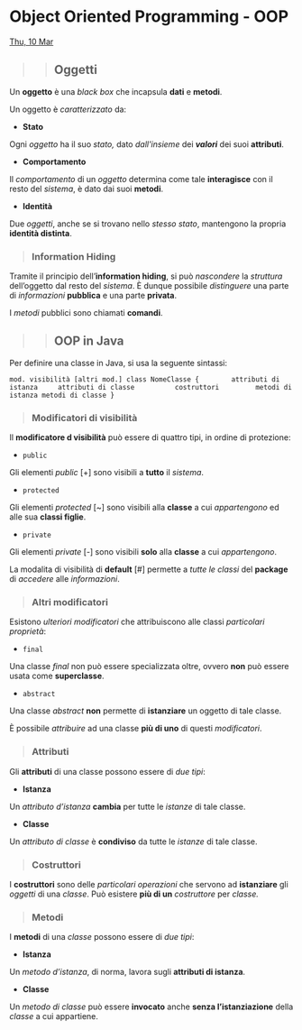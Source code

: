 # Object Oriented Programming - OOP

[Thu, 10 Mar](day://2022.03.10)

> > ## Oggetti

Un **oggetto** è una *black box* che incapsula **dati** e **metodi**.

Un oggetto è *caratterizzato* da:

+ **Stato**

Ogni *oggetto* ha il suo *stato,* dato *dall'insieme* dei ***valori*** dei suoi **attributi**.

+ **Comportamento**

Il *comportamento* di un *oggetto* determina come tale **interagisce** con il resto del *sistema*, è dato dai suoi **metodi**.

+ **Identità**

Due *oggetti*, anche se si trovano nello *stesso stato*, mantengono la propria **identità distinta**.

> ### Information Hiding

Tramite il principio dell’**information hiding**, si può *nascondere* la *struttura* dell’oggetto dal resto del *sistema*. È dunque possibile *distinguere* una parte di *informazioni* **pubblica** e una parte **privata**.

I *metodi* pubblici sono chiamati **comandi**.

> > ## OOP in Java

Per definire una classe in Java, si usa la seguente sintassi:

`mod. visibilità [altri mod.] class NomeClasse {        attributi di istanza     attributi di classe          costruttori         metodi di istanza
    metodi di classe }`

> ### Modificatori di visibilità

Il **modificatore d visibilità** può essere di quattro tipi, in ordine di protezione:

+ `public`

Gli elementi *public* [+] sono visibili a **tutto** il *sistema*.

+ `protected`

Gli elementi *protected* [~] sono visibili alla **classe** a cui *appartengono* ed alle sua **classi figlie**.

+ `private`

Gli elementi *private* [-] sono visibili **solo** alla **classe** a cui *appartengono*.

La modalita di visibilità di **default** [#] permette a *tutte le classi* del **package** di *accedere* alle *informazioni*.

> ### Altri modificatori

Esistono *ulteriori modificatori* che attribuiscono alle classi *particolari proprietà*:

+ `final`

Una classe *final* non può essere specializzata oltre, ovvero **non** può essere usata come **superclasse**.

+ `abstract`

Una classe *abstract* **non** permette di **istanziare** un oggetto di tale classe.

È possibile *attribuire* ad una classe **più di uno** di questi *modificatori*.

> ### Attributi

Gli **attributi** di una classe possono essere di *due tipi*:

+ **Istanza**

Un *attributo* *d’istanza* **cambia** per tutte le *istanze* di tale classe.

+ **Classe**

Un *attributo di classe* è **condiviso** da tutte le *istanze* di tale classe.

> ### Costruttori

I **costruttori** sono delle *particolari operazioni* che servono ad **istanziare** gli *oggetti* di una *classe*. Può esistere **più di un** *costruttore* per *classe.*

> ### Metodi

I **metodi** di una *classe* possono essere di *due tipi*:

+ **Istanza**

Un *metodo d’istanza*, di norma, lavora sugli **attributi di istanza**.

+ **Classe**

Un *metodo di classe* può essere **invocato** anche **senza l’istanziazione** della *classe* a cui appartiene.

